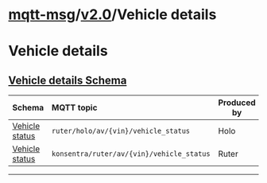 # [mqtt-msg](../../../README.md)/[v2.0](../../README.md)/Vehicle details

# Vehicle details
## [Vehicle details Schema](README.md)

Schema                                | MQTT topic                                                               | Produced by | Consumed by
| :---------------------------------- | :----------------------------------------------------------------------- | ----------- | -------- |
[Vehicle status](vehicle-status.md) | ```ruter/holo/av/{vin}/vehicle_status```  | Holo | Ruter
[Vehicle status](vehicle-status.md) | ```konsentra/ruter/av/{vin}/vehicle_status```  | Ruter | Konsentra
 --- 